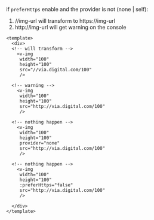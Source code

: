if `preferHttps` enable and the provider is not (none | self):<br>
1. //img-url will transform to https://img-url <br>
2. http://img-url will get warning on the console

```vue
<template>
  <div>
  <!-- will transform -->
    <v-img
     width="100"
     height="100"
     src="//via.digital.com/100"
     />

  <!-- warning -->
    <v-img
     width="100"
     height="100"
     src="http://via.digital.com/100"
     />

  <!-- nothing happen -->
    <v-img
     width="100"
     height="100"
     provider="none"
     src="http://via.digital.com/100"
     />

  <!-- nothing happen -->
    <v-img
     width="100"
     height="100"
     :preferHttps="false"
     src="http://via.digital.com/100"
     />

  </div>
</template>
```
